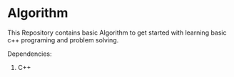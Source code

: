 # Algorithm
This Repository contains basic Algorithm to get started with learning basic c++ programing and problem solving.  

Dependencies: 

1. C++

